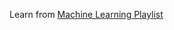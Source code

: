 Learn from [Machine Learning Playlist](https://www.youtube.com/playlist?list=PL3N9eeOlCrP5a6OA473MA4KnOXWnUyV_J)